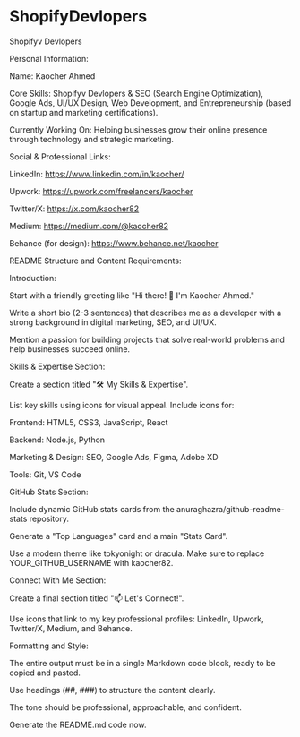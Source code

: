 # ShopifyDevlopers

Shopifyv Devlopers

Personal Information:

Name: Kaocher Ahmed

Core Skills: Shopifyv Devlopers & SEO (Search Engine Optimization), Google Ads, UI/UX Design, Web Development, and Entrepreneurship (based on startup and marketing certifications).

Currently Working On: Helping businesses grow their online presence through technology and strategic marketing.

Social & Professional Links:

LinkedIn: https://www.linkedin.com/in/kaocher/

Upwork: https://upwork.com/freelancers/kaocher

Twitter/X: https://x.com/kaocher82

Medium: https://medium.com/@kaocher82

Behance (for design): https://www.behance.net/kaocher

README Structure and Content Requirements:

Introduction:

Start with a friendly greeting like "Hi there! 👋 I'm Kaocher Ahmed."

Write a short bio (2-3 sentences) that describes me as a developer with a strong background in digital marketing, SEO, and UI/UX.

Mention a passion for building projects that solve real-world problems and help businesses succeed online.

Skills & Expertise Section:

Create a section titled "🛠️ My Skills & Expertise".

List key skills using icons for visual appeal. Include icons for:

Frontend: HTML5, CSS3, JavaScript, React

Backend: Node.js, Python

Marketing & Design: SEO, Google Ads, Figma, Adobe XD

Tools: Git, VS Code

GitHub Stats Section:

Include dynamic GitHub stats cards from the anuraghazra/github-readme-stats repository.

Generate a "Top Languages" card and a main "Stats Card".

Use a modern theme like tokyonight or dracula. Make sure to replace YOUR_GITHUB_USERNAME with kaocher82.

Connect With Me Section:

Create a final section titled "📫 Let's Connect!".

Use icons that link to my key professional profiles: LinkedIn, Upwork, Twitter/X, Medium, and Behance.

Formatting and Style:

The entire output must be in a single Markdown code block, ready to be copied and pasted.

Use headings (##, ###) to structure the content clearly.

The tone should be professional, approachable, and confident.

Generate the README.md code now.
